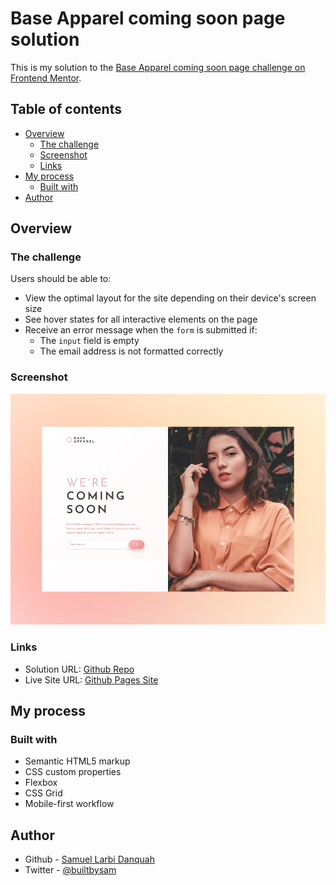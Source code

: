# Base Apparel coming soon page solution

This is my solution to the [Base Apparel coming soon page challenge on Frontend Mentor](https://www.frontendmentor.io/challenges/base-apparel-coming-soon-page-5d46b47f8db8a7063f9331a0).

## Table of contents

- [Overview](#overview)
  - [The challenge](#the-challenge)
  - [Screenshot](#screenshot)
  - [Links](#links)
- [My process](#my-process)
  - [Built with](#built-with)
- [Author](#author)


## Overview

### The challenge

Users should be able to:

- View the optimal layout for the site depending on their device's screen size
- See hover states for all interactive elements on the page
- Receive an error message when the `form` is submitted if:
  - The `input` field is empty
  - The email address is not formatted correctly

### Screenshot

![](./screenshot.jpg)

### Links

- Solution URL: [Github Repo](https://github.com/outHereSam/base-apparel-coming-soon-page)
- Live Site URL: [Github Pages Site](https://outheresam.github.io/base-apparel-coming-soon-page/)

## My process

### Built with

- Semantic HTML5 markup
- CSS custom properties
- Flexbox
- CSS Grid
- Mobile-first workflow

## Author

- Github - [Samuel Larbi Danquah](https://www.your-site.com)
- Twitter - [@builtbysam](https://www.twitter.com/builtbysam)